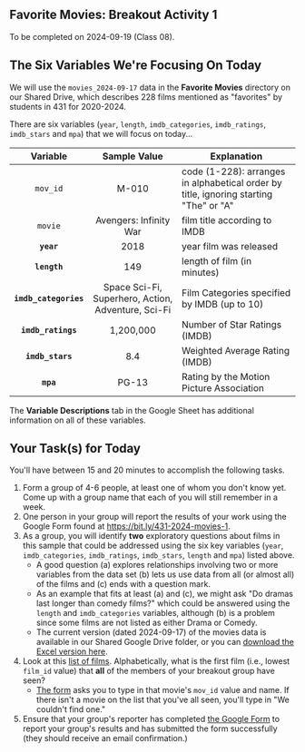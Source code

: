 ## Favorite Movies: Breakout Activity 1

To be completed on 2024-09-19 (Class 08).

## The Six Variables We're Focusing On Today

We will use the `movies_2024-09-17` data in the **Favorite Movies** directory on our Shared Drive, which describes 228 films mentioned as "favorites" by students in 431 for 2020-2024. 

There are six variables (`year`, `length`, `imdb_categories`, `imdb_ratings`, `imdb_stars` and `mpa`) that we will focus on today...

Variable | Sample Value | Explanation
:--------: | :------------: | ------------------------------------------------------------------------
`mov_id` | M-010 | code (1-228): arranges in alphabetical order by title, ignoring starting "The" or "A"
`movie` | Avengers: Infinity War | film title according to IMDB
**`year`** | 2018 | year film was released
**`length`** | 149 | length of film (in minutes)
**`imdb_categories`** | Space Sci-Fi, Superhero, Action, Adventure, Sci-Fi | Film Categories specified by IMDB (up to 10)
**`imdb_ratings`** | 1,200,000 | Number of Star Ratings (IMDB)
**`imdb_stars`** | 8.4 | Weighted Average Rating (IMDB)
**`mpa`** | PG-13 | Rating by the Motion Picture Association

The **Variable Descriptions** tab in the Google Sheet has additional information on all of these variables.

## Your Task(s) for Today

You'll have between 15 and 20 minutes to accomplish the following tasks.

1. Form a group of 4-6 people, at least one of whom you don't know yet. Come up with a group name that each of you will still remember in a week.
2. One person in your group will report the results of your work using the Google Form found at <https://bit.ly/431-2024-movies-1>. 
3. As a group, you will identify **two** exploratory questions about films in this sample that could be addressed using the six key variables (`year`, `imdb_categories`, `imdb_ratings`, `imdb_stars`, `length` and `mpa`) listed above.
    - A good question (a) explores relationships involving two or more variables from the data set (b) lets us use data from all (or almost all) of the films and (c) ends with a question mark.
    - As an example that fits at least (a) and (c), we might ask "Do dramas last longer than comedy films?" which could be answered using the `length` and `imdb_categories` variables, although (b) is a problem since some films are not listed as either Drama or Comedy.
    - The current version (dated 2024-09-17) of the movies data is available in our Shared Google Drive folder, or you can [download the Excel version here](https://github.com/THOMASELOVE/431-classes-2024/blob/main/movies/movies_2024-09-17.xlsx).
4. Look at this [list of films](movie_list.md). Alphabetically, what is the first film (i.e., lowest `film_id` value) that **all** of the members of your breakout group have seen? 
    - [The form](https://bit.ly/431-2024-movies-1) asks you to type in that movie's `mov_id` value and name. If there isn't a movie on the list that you've all seen, you'll type in "We couldn't find one."
5. Ensure that your group's reporter has completed [the Google Form](https://bit.ly/431-2024-movies-1) to report your group's results and has submitted the form successfully (they should receive an email confirmation.)
